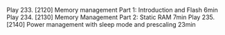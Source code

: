 Play 233. [2120] Memory management Part 1: Introduction and Flash
6min
Play 234. [2130] Memory Management Part 2: Static RAM
7min
Play 235. [2140] Power management with sleep mode and prescaling
23min
